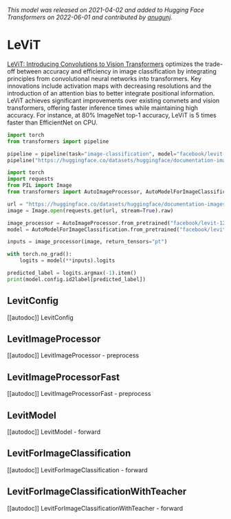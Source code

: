 <!--Copyright 2022 The HuggingFace Team. All rights reserved.

Licensed under the Apache License, Version 2.0 (the "License"); you may not use this file except in compliance with
the License. You may obtain a copy of the License at

http://www.apache.org/licenses/LICENSE-2.0

Unless required by applicable law or agreed to in writing, software distributed under the License is distributed on
an "AS IS" BASIS, WITHOUT WARRANTIES OR CONDITIONS OF ANY KIND, either express or implied. See the License for the
specific language governing permissions and limitations under the License.

⚠️ Note that this file is in Markdown but contain specific syntax for our doc-builder (similar to MDX) that may not be
rendered properly in your Markdown viewer.

-->
*This model was released on 2021-04-02 and added to Hugging Face Transformers on 2022-06-01 and contributed by [anugunj](https://huggingface.co/anugunj).*

# LeViT

[LeViT: Introducing Convolutions to Vision Transformers](https://huggingface.co/papers/2104.01136) optimizes the trade-off between accuracy and efficiency in image classification by integrating principles from convolutional neural networks into transformers. Key innovations include activation maps with decreasing resolutions and the introduction of an attention bias to better integrate positional information. LeViT achieves significant improvements over existing convnets and vision transformers, offering faster inference times while maintaining high accuracy. For instance, at 80% ImageNet top-1 accuracy, LeViT is 5 times faster than EfficientNet on CPU.

<hfoptions id="usage">
<hfoption id="Pipeline">

```py
import torch
from transformers import pipeline

pipeline = pipeline(task="image-classification", model="facebook/levit-128S", dtype="auto")
pipeline("https://huggingface.co/datasets/huggingface/documentation-images/resolve/main/pipeline-cat-chonk.jpeg")
```

</hfoption>
<hfoption id="AutoModel">

```python
import torch
import requests
from PIL import Image
from transformers import AutoImageProcessor, AutoModelForImageClassification

url = "https://huggingface.co/datasets/huggingface/documentation-images/resolve/main/pipeline-cat-chonk.jpeg"
image = Image.open(requests.get(url, stream=True).raw)

image_processor = AutoImageProcessor.from_pretrained("facebook/levit-128S")
model = AutoModelForImageClassification.from_pretrained("facebook/levit-128S", dtype="auto")

inputs = image_processor(image, return_tensors="pt")

with torch.no_grad():
    logits = model(**inputs).logits

predicted_label = logits.argmax(-1).item()
print(model.config.id2label[predicted_label])
```

</hfoption>
</hfoptions>

## LevitConfig

[[autodoc]] LevitConfig

## LevitImageProcessor

  [[autodoc]] LevitImageProcessor
    - preprocess

## LevitImageProcessorFast

[[autodoc]] LevitImageProcessorFast
    - preprocess

## LevitModel

[[autodoc]] LevitModel
    - forward

## LevitForImageClassification

[[autodoc]] LevitForImageClassification
    - forward

## LevitForImageClassificationWithTeacher

[[autodoc]] LevitForImageClassificationWithTeacher
    - forward

